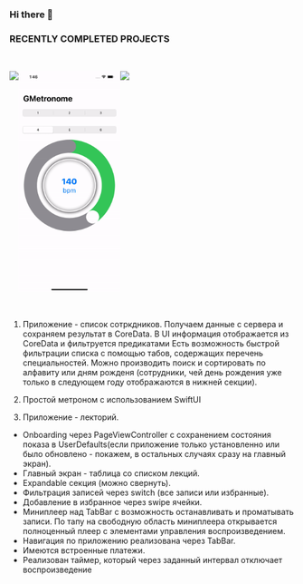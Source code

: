 ### Hi there 👋

<!--
**glebermon/glebermon** is a ✨ _special_ ✨ repository because its `README.md` (this file) appears on your GitHub profile.

Here are some ideas to get you started:

- 🔭 I’m currently working on ...
- 🌱 I’m currently learning ...
- 👯 I’m looking to collaborate on ...
- 🤔 I’m looking for help with ...
- 💬 Ask me about ...
- 📫 How to reach me: ...
- 😄 Pronouns: ...
- ⚡ Fun fact: ...
-->


### RECENTLY COMPLETED PROJECTS

<br/>

<p style="display:flex">
    <a href="https://github.com/glebermon/employee_list">
        <img width=180 src="https://github.com/glebermon/glebermon/blob/main/employeeList.gif" />
    </a>
    <a href="https://github.com/glebermon/GMetronome">
        <img width=180 src="https://github.com/glebermon/glebermon/blob/main/GMetronome.gif" />
    </a>
    <a href="https://github.com/glebermon/LecturePlayer">
        <img width=180 src="https://github.com/glebermon/glebermon/blob/main/LecturePlayer.gif" />
    </a>

</p>
<br/>


1) Приложение - список сотркдников. Получаем данные с сервера и сохраняем результат в CoreData. В UI информация отображается из CoreData и фильтруется предикатами Есть возможность быстрой фильтрации списка с помощью табов, содержащих перечень специальностей. Можно производить поиск и сортировать по алфавиту или дням рожденя (сотрудники, чей день рождения уже только в следующем году отображаются в нижней секции).

2) Простой метроном с использованием SwiftUI 

3) Приложение - лекторий. 
- Onboarding через PageViewController с сохранением состояния показа в UserDefaults(если приложение только установленно или было обновлено - покажем, в остальных случаях сразу на главный экран).
- Главный экран - таблица со списком лекций. 
- Expandable секция (можно свернуть). 
- Фильтрация записей через switch (все записи или избранные). 
- Добавление в избранное через swipe ячейки. 
- Миниплеер над TabBar с возможность останавливать и проматывать записи. По тапу на свободную область миниплеера открывается полноценный плеер с элементами управления воспроизведением. 
- Навигация по приложению реализована через TabBar. 
- Имеются встроенные платежи.
- Реализован таймер, который через заданный интервал отключает воспроизведение
